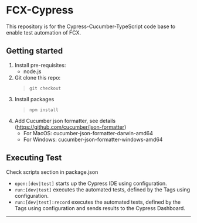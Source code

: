 # FCX-Cypress

This repository is for the Cypress-Cucumber-TypeScript code base to enable test automation of FCX.

## Getting started
1. Install pre-requisites:
    - node.js
2. Git clone this repo:
   > `git checkout `
3. Install packages
   > `npm install`
4. Add Cucumber json formatter, see details (https://github.com/cucumber/json-formatter)
   - For MacOS: cucumber-json-formatter-darwin-amd64
   - For Windows: cucumber-json-formatter-windows-amd64

## Executing Test

Check scripts section in package.json
- `open:[dev|test]` starts up the Cypress IDE using <environment> configuration.
- `run:[dev|test]` executes the automated tests, defined by the Tags using <environment> configuration.
- `run:[dev|test]:record` executes the automated tests, defined by the Tags using <environment> configuration and sends results to the Cypress Dashboard.


---
